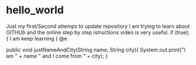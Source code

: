 # hello_world
Just my first/Second attemps to update repository
I am trying to learn about GITHUb and the online step by step istructions video is very useful.
if (true); {
I am keep learning
}
@e

public void justNameAndCity(String name, String city){
   System.out.print("I am " + name " and I come from " + city);
}


